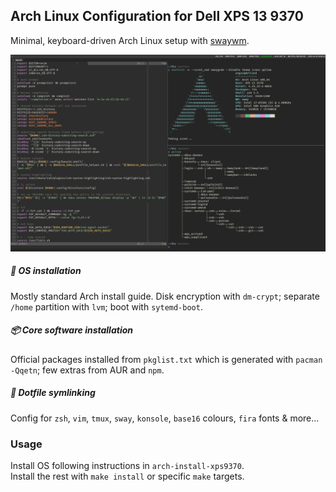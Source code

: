 ## Arch Linux Configuration for Dell XPS 13 9370
Minimal, keyboard-driven Arch Linux setup with [swaywm](http://swaywm.org/).

![screenshot](https://github.com/angusjfw/hbz/raw/master/screenshot-2018-04-16.png)

##### 🔧 OS installation
Mostly standard Arch install guide. Disk encryption with `dm-crypt`; separate
`/home` partition with `lvm`; boot with `sytemd-boot`.

##### 📦 Core software installation
Official packages installed from `pkglist.txt` which is generated with
`pacman -Qqetn`; few extras from AUR and `npm`.

##### 🌸 Dotfile symlinking
Config for `zsh`, `vim`, `tmux`, `sway`, `konsole`, `base16` colours, `fira`
fonts & more...

### Usage
Install OS following instructions in `arch-install-xps9370`.  
Install the rest with `make install` or specific `make` targets.
